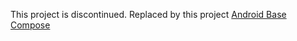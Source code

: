 This project is discontinued.
Replaced by this project [Android Base Compose](https://github.com/stefanusayudha/base-android-compose)
